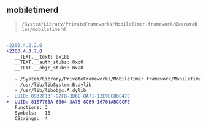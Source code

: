 ## mobiletimerd

> `/System/Library/PrivateFrameworks/MobileTimer.framework/Executables/mobiletimerd`

```diff

-2200.4.2.2.0
+2200.4.3.7.0
   __TEXT.__text: 0x180
   __TEXT.__auth_stubs: 0xc0
   __TEXT.__objc_stubs: 0x20

   - /System/Library/PrivateFrameworks/MobileTimer.framework/MobileTimer
   - /usr/lib/libSystem.B.dylib
   - /usr/lib/libobjc.A.dylib
-  UUID: 0932F13F-92FB-3D6C-8A71-13E9BC86C47C
+  UUID: 81E7785A-6604-3A75-8CB9-16701ABCCCFE
   Functions: 3
   Symbols:   18
   CStrings:  4

```
